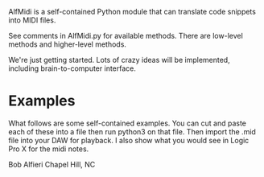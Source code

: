 AlfMidi is a self-contained Python module that can translate code snippets into MIDI files.

See comments in AlfMidi.py for available methods.  There are low-level methods and higher-level methods.

We're just getting started.  Lots of crazy ideas will be implemented, including brain-to-computer
interface.  

# Examples

What follows are some self-contained examples.  You can cut and paste each of these
into a file then run python3 on that file.  Then import the .mid file into your DAW for playback.
I also show what you would see in Logic Pro X for the midi notes.

Bob Alfieri
Chapel Hill, NC
